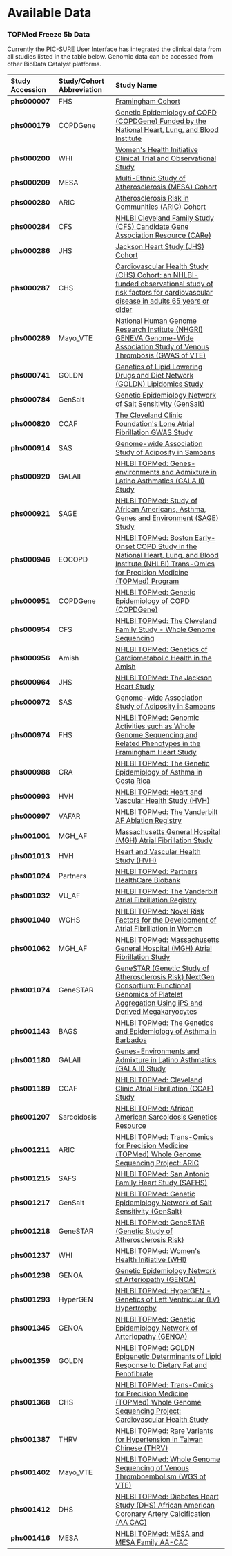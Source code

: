 # Available Data

### TOPMed Freeze 5b Data

Currently the PIC-SURE User Interface has integrated the clinical data from all studies listed in the table below. Genomic data can be accessed from other BioData Catalyst platforms.

| **Study Accession** | **Study/Cohort Abbreviation** | **Study Name** |
| :--- | :--- | :--- |
| **phs000007** | FHS | [Framingham Cohort](https://www.ncbi.nlm.nih.gov/projects/gap/cgi-bin/study.cgi?study_id=phs000007.v30.p11) |
| **phs000179** | COPDGene | [Genetic Epidemiology of COPD \(COPDGene\) Funded by the National Heart, Lung, and Blood Institute](https://www.ncbi.nlm.nih.gov/projects/gap/cgi-bin/study.cgi?study_id=phs000179.v6.p2) |
| **phs000200** | WHI | [Women's Health Initiative Clinical Trial and Observational Study](https://www.ncbi.nlm.nih.gov/projects/gap/cgi-bin/study.cgi?study_id=phs000200.v12.p3) |
| **phs000209** | MESA | [Multi-Ethnic Study of Atherosclerosis \(MESA\) Cohort](https://www.ncbi.nlm.nih.gov/projects/gap/cgi-bin/study.cgi?study_id=phs000209.v13.p3) |
| **phs000280** | ARIC | [Atherosclerosis Risk in Communities \(ARIC\) Cohort](https://www.ncbi.nlm.nih.gov/projects/gap/cgi-bin/study.cgi?study_id=phs000280.v6.p1) |
| **phs000284** | CFS | [NHLBI Cleveland Family Study \(CFS\) Candidate Gene Association Resource \(CARe\)](https://www.ncbi.nlm.nih.gov/projects/gap/cgi-bin/study.cgi?study_id=phs000284.v2.p1) |
| **phs000286** | JHS | [Jackson Heart Study \(JHS\) Cohort](https://www.ncbi.nlm.nih.gov/projects/gap/cgi-bin/study.cgi?study_id=phs000286.v6.p2) |
| **phs000287** | CHS | [Cardiovascular Health Study \(CHS\) Cohort: an NHLBI-funded observational study of risk factors for cardiovascular disease in adults 65 years or older](https://www.ncbi.nlm.nih.gov/projects/gap/cgi-bin/study.cgi?study_id=phs000287.v6.p1) |
| **phs000289** | Mayo\_VTE | [National Human Genome Research Institute \(NHGRI\) GENEVA Genome-Wide Association Study of Venous Thrombosis \(GWAS of VTE\)](https://www.ncbi.nlm.nih.gov/projects/gap/cgi-bin/study.cgi?study_id=phs000289.v2.p1) |
| **phs000741** | GOLDN | [Genetics of Lipid Lowering Drugs and Diet Network \(GOLDN\) Lipidomics Study](https://www.ncbi.nlm.nih.gov/projects/gap/cgi-bin/study.cgi?study_id=phs000741.v2.p1) |
| **phs000784** | GenSalt | [Genetic Epidemiology Network of Salt Sensitivity \(GenSalt\)](https://www.ncbi.nlm.nih.gov/projects/gap/cgi-bin/study.cgi?study_id=phs000784.v3.p1) |
| **phs000820** | CCAF | [The Cleveland Clinic Foundation's Lone Atrial Fibrillation GWAS Study](https://www.ncbi.nlm.nih.gov/projects/gap/cgi-bin/study.cgi?study_id=phs000820.v1.p1) |
| **phs000914** | SAS | [Genome-wide Association Study of Adiposity in Samoans](https://www.ncbi.nlm.nih.gov/projects/gap/cgi-bin/study.cgi?study_id=phs000914.v1.p1) |
| **phs000920** | GALAII | [NHLBI TOPMed: Genes-environments and Admixture in Latino Asthmatics \(GALA II\) Study](https://www.ncbi.nlm.nih.gov/projects/gap/cgi-bin/study.cgi?study_id=phs000920.v4.p2) |
| **phs000921** | SAGE | [NHLBI TOPMed: Study of African Americans, Asthma, Genes and Environment \(SAGE\) Study](https://www.ncbi.nlm.nih.gov/projects/gap/cgi-bin/study.cgi?study_id=phs000921.v4.p1) |
| **phs000946** | EOCOPD | [NHLBI TOPMed: Boston Early-Onset COPD Study in the National Heart, Lung, and Blood Institute \(NHLBI\) Trans-Omics for Precision Medicine \(TOPMed\) Program](https://www.ncbi.nlm.nih.gov/projects/gap/cgi-bin/study.cgi?study_id=phs000946.v4.p1) |
| **phs000951** | COPDGene | [NHLBI TOPMed: Genetic Epidemiology of COPD \(COPDGene\)](https://www.ncbi.nlm.nih.gov/projects/gap/cgi-bin/study.cgi?study_id=phs000951.v3.p3) |
| **phs000954** | CFS | [NHLBI TOPMed: The Cleveland Family Study - Whole Genome Sequencing](https://www.ncbi.nlm.nih.gov/projects/gap/cgi-bin/study.cgi?study_id=phs000954.v3.p2) |
| **phs000956** | Amish | [NHLBI TOPMed: Genetics of Cardiometabolic Health in the Amish](https://www.ncbi.nlm.nih.gov/projects/gap/cgi-bin/study.cgi?study_id=phs000956.v4.p1) |
| **phs000964** | JHS | [NHLBI TOPMed: The Jackson Heart Study](https://www.ncbi.nlm.nih.gov/projects/gap/cgi-bin/study.cgi?study_id=phs000964.v4.p1) |
| **phs000972** | SAS | [Genome-wide Association Study of Adiposity in Samoans](https://www.ncbi.nlm.nih.gov/projects/gap/cgi-bin/study.cgi?study_id=phs000972.v4.p1) |
| **phs000974** | FHS | [NHLBI TOPMed: Genomic Activities such as Whole Genome Sequencing and Related Phenotypes in the Framingham Heart Study](https://www.ncbi.nlm.nih.gov/projects/gap/cgi-bin/study.cgi?study_id=phs000974.v4.p3) |
| **phs000988** | CRA | [NHLBI TOPMed: The Genetic Epidemiology of Asthma in Costa Rica](https://www.ncbi.nlm.nih.gov/projects/gap/cgi-bin/study.cgi?study_id=phs000988.v3.p1) |
| **phs000993** | HVH | [NHLBI TOPMed: Heart and Vascular Health Study \(HVH\)](https://www.ncbi.nlm.nih.gov/projects/gap/cgi-bin/study.cgi?study_id=phs000993.v4.p2) |
| **phs000997** | VAFAR | [NHLBI TOPMed: The Vanderbilt AF Ablation Registry](https://www.ncbi.nlm.nih.gov/projects/gap/cgi-bin/study.cgi?study_id=phs000997.v4.p2) |
| **phs001001** | MGH\_AF | [Massachusetts General Hospital \(MGH\) Atrial Fibrillation Study](https://www.ncbi.nlm.nih.gov/projects/gap/cgi-bin/study.cgi?study_id=phs001001.v1.p1) |
| **phs001013** | HVH | [Heart and Vascular Health Study \(HVH\)](https://www.ncbi.nlm.nih.gov/projects/gap/cgi-bin/study.cgi?study_id=phs001013.v3.p2) |
| **phs001024** | Partners | [NHLBI TOPMed: Partners HealthCare Biobank](https://www.ncbi.nlm.nih.gov/projects/gap/cgi-bin/study.cgi?study_id=phs001024.v4.p1) |
| **phs001032** | VU\_AF | [NHLBI TOPMed: The Vanderbilt Atrial Fibrillation Registry](https://www.ncbi.nlm.nih.gov/projects/gap/cgi-bin/study.cgi?study_id=phs001032.v5.p2) |
| **phs001040** | WGHS | [NHLBI TOPMed: Novel Risk Factors for the Development of Atrial Fibrillation in Women](https://www.ncbi.nlm.nih.gov/projects/gap/cgi-bin/study.cgi?study_id=phs001040.v3.p1) |
| **phs001062** | MGH\_AF | [NHLBI TOPMed: Massachusetts General Hospital \(MGH\) Atrial Fibrillation Study](https://www.ncbi.nlm.nih.gov/projects/gap/cgi-bin/study.cgi?study_id=phs001062.v3.p2) |
| **phs001074** | GeneSTAR | [GeneSTAR \(Genetic Study of Atherosclerosis Risk\) NextGen Consortium: Functional Genomics of Platelet Aggregation Using iPS and Derived Megakaryocytes](https://www.ncbi.nlm.nih.gov/projects/gap/cgi-bin/study.cgi?study_id=phs001074.v1.p1) |
| **phs001143** | BAGS | [NHLBI TOPMed: The Genetics and Epidemiology of Asthma in Barbados](https://www.ncbi.nlm.nih.gov/projects/gap/cgi-bin/study.cgi?study_id=phs001143.v3.p1) |
| **phs001180** | GALAII | [Genes-Environments and Admixture in Latino Asthmatics \(GALA II\) Study](https://www.ncbi.nlm.nih.gov/projects/gap/cgi-bin/study.cgi?study_id=phs001180.v1.p1) |
| **phs001189** | CCAF | [NHLBI TOPMed: Cleveland Clinic Atrial Fibrillation \(CCAF\) Study](https://www.ncbi.nlm.nih.gov/projects/gap/cgi-bin/study.cgi?study_id=phs001189.v2.p1) |
| **phs001207** | Sarcoidosis | [NHLBI TOPMed: African American Sarcoidosis Genetics Resource](https://www.ncbi.nlm.nih.gov/projects/gap/cgi-bin/study.cgi?study_id=phs001207.v2.p1) |
| **phs001211** | ARIC | [NHLBI TOPMed: Trans-Omics for Precision Medicine \(TOPMed\) Whole Genome Sequencing Project: ARIC](https://www.ncbi.nlm.nih.gov/projects/gap/cgi-bin/study.cgi?study_id=phs001211.v3.p2) |
| **phs001215** | SAFS | [NHLBI TOPMed: San Antonio Family Heart Study \(SAFHS\)](https://www.ncbi.nlm.nih.gov/projects/gap/cgi-bin/study.cgi?study_id=phs001215.v3.p2) |
| **phs001217** | GenSalt | [NHLBI TOPMed: Genetic Epidemiology Network of Salt Sensitivity \(GenSalt\)](https://www.ncbi.nlm.nih.gov/projects/gap/cgi-bin/study.cgi?study_id=phs001217.v2.p1) |
| **phs001218** | GeneSTAR | [NHLBI TOPMed: GeneSTAR \(Genetic Study of Atherosclerosis Risk\)](https://www.ncbi.nlm.nih.gov/projects/gap/cgi-bin/study.cgi?study_id=phs001218.v2.p1) |
| **phs001237** | WHI | [NHLBI TOPMed: Women's Health Initiative \(WHI\)](https://www.ncbi.nlm.nih.gov/projects/gap/cgi-bin/study.cgi?study_id=phs001237.v2.p1) |
| **phs001238** | GENOA | [Genetic Epidemiology Network of Arteriopathy \(GENOA\)](https://www.ncbi.nlm.nih.gov/projects/gap/cgi-bin/study.cgi?study_id=phs001238.v2.p1) |
| **phs001293** | HyperGEN | [NHLBI TOPMed: HyperGEN - Genetics of Left Ventricular \(LV\) Hypertrophy](https://www.ncbi.nlm.nih.gov/projects/gap/cgi-bin/study.cgi?study_id=phs001293.v2.p1) |
| **phs001345** | GENOA | [NHLBI TOPMed: Genetic Epidemiology Network of Arteriopathy \(GENOA\)](https://www.ncbi.nlm.nih.gov/projects/gap/cgi-bin/study.cgi?study_id=phs001345.v2.p1) |
| **phs001359** | GOLDN | [NHLBI TOPMed: GOLDN Epigenetic Determinants of Lipid Response to Dietary Fat and Fenofibrate](https://www.ncbi.nlm.nih.gov/projects/gap/cgi-bin/study.cgi?study_id=phs001359.v2.p1) |
| **phs001368** | CHS | [NHLBI TOPMed: Trans-Omics for Precision Medicine \(TOPMed\) Whole Genome Sequencing Project: Cardiovascular Health Study](https://www.ncbi.nlm.nih.gov/projects/gap/cgi-bin/study.cgi?study_id=phs001368.v2.p2) |
| **phs001387** | THRV | [NHLBI TOPMed: Rare Variants for Hypertension in Taiwan Chinese \(THRV\)](https://www.ncbi.nlm.nih.gov/projects/gap/cgi-bin/study.cgi?study_id=phs001387.v1.p1) |
| **phs001402** | Mayo\_VTE | [NHLBI TOPMed: Whole Genome Sequencing of Venous Thromboembolism \(WGS of VTE\)](https://www.ncbi.nlm.nih.gov/projects/gap/cgi-bin/study.cgi?study_id=phs001402.v2.p1) |
| **phs001412** | DHS | [NHLBI TOPMed: Diabetes Heart Study \(DHS\) African American Coronary Artery Calcification \(AA CAC\)](https://www.ncbi.nlm.nih.gov/projects/gap/cgi-bin/study.cgi?study_id=phs001412.v2.p1) |
| **phs001416** | MESA | [NHLBI TOPMed: MESA and MESA Family AA-CAC](https://www.ncbi.nlm.nih.gov/projects/gap/cgi-bin/study.cgi?study_id=phs001416.v2.p1) |



